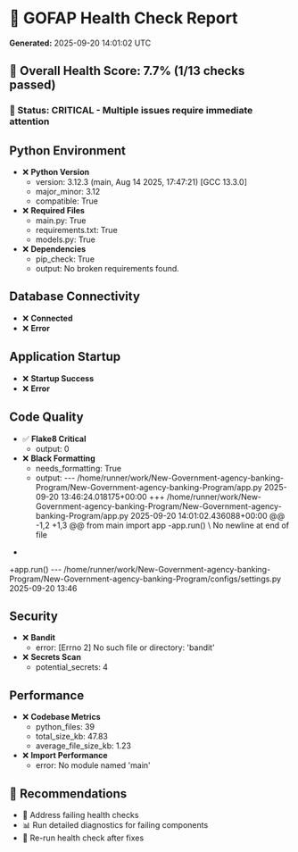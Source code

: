 # 🏥 GOFAP Health Check Report
**Generated:** 2025-09-20 14:01:02 UTC

## 🎯 Overall Health Score: 7.7% (1/13 checks passed)

### 🚨 Status: CRITICAL - Multiple issues require immediate attention

## Python Environment
- ❌ **Python Version**
  - version: 3.12.3 (main, Aug 14 2025, 17:47:21) [GCC 13.3.0]
  - major_minor: 3.12
  - compatible: True
- ❌ **Required Files**
  - main.py: True
  - requirements.txt: True
  - models.py: True
- ❌ **Dependencies**
  - pip_check: True
  - output: No broken requirements found.

## Database Connectivity
- ❌ **Connected**
- ❌ **Error**

## Application Startup
- ❌ **Startup Success**
- ❌ **Error**

## Code Quality
- ✅ **Flake8 Critical**
  - output: 0
- ❌ **Black Formatting**
  - needs_formatting: True
  - output: --- /home/runner/work/New-Government-agency-banking-Program/New-Government-agency-banking-Program/app.py	2025-09-20 13:46:24.018175+00:00
+++ /home/runner/work/New-Government-agency-banking-Program/New-Government-agency-banking-Program/app.py	2025-09-20 14:01:02.436088+00:00
@@ -1,2 +1,3 @@
 from main import app
-app.run()
\ No newline at end of file
+
+app.run()
--- /home/runner/work/New-Government-agency-banking-Program/New-Government-agency-banking-Program/configs/settings.py	2025-09-20 13:46

## Security
- ❌ **Bandit**
  - error: [Errno 2] No such file or directory: 'bandit'
- ❌ **Secrets Scan**
  - potential_secrets: 4

## Performance
- ❌ **Codebase Metrics**
  - python_files: 39
  - total_size_kb: 47.83
  - average_file_size_kb: 1.23
- ❌ **Import Performance**
  - error: No module named 'main'

## 🎯 Recommendations
- 🔧 Address failing health checks
- 📊 Run detailed diagnostics for failing components
- 🔄 Re-run health check after fixes